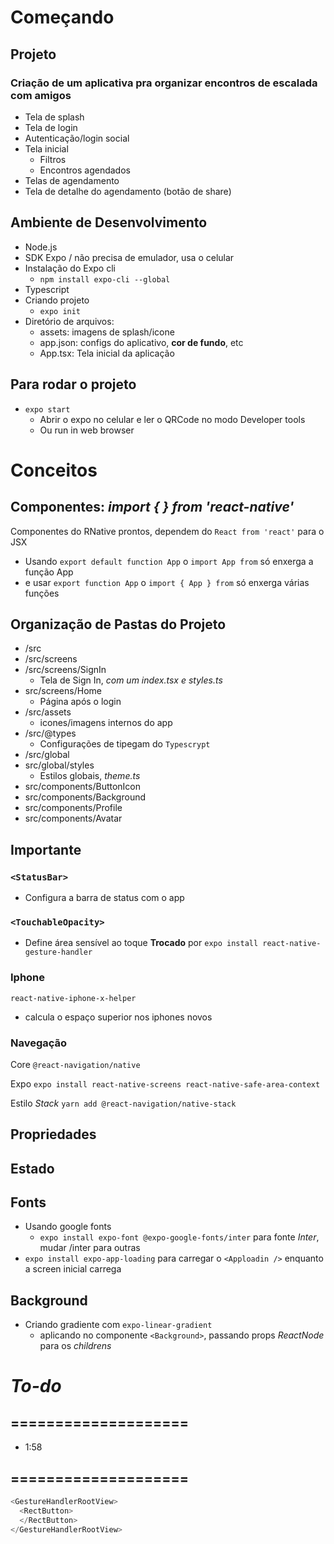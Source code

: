 # Começando

## Projeto

### Criação de um aplicativa pra organizar encontros de escalada com amigos
- Tela de splash
- Tela de login
- Autenticação/login social
- Tela inicial
  - Filtros
  - Encontros agendados
- Telas de agendamento
- Tela de detalhe do agendamento (botão de share)

## Ambiente de Desenvolvimento
- Node.js
- SDK Expo / não precisa de emulador, usa o celular
- Instalação do Expo cli
  - ```npm install expo-cli --global```
- Typescript
- Criando projeto
  - ```expo init```
- Diretório de arquivos:
  - assets: imagens de splash/icone
  - app.json: configs do aplicativo, **cor de fundo**, etc
  - App.tsx: Tela inicial da aplicação

## Para rodar o projeto
- ```expo start```
  - Abrir o expo no celular e ler o QRCode no modo Developer tools
  - Ou run in web browser

# Conceitos

## Componentes: *import { } from 'react-native'*
Componentes do RNative prontos, dependem do ```React from 'react'``` para o JSX
- Usando ```export default function App``` o ```import App from``` só enxerga a função App
- e usar ```export function App``` o ```import { App } from``` só enxerga várias funções

## Organização de Pastas do Projeto
- /src
- /src/screens
- /src/screens/SignIn
  - Tela de Sign In, *com um index.tsx e styles.ts*
- src/screens/Home
  - Página após o login
- /src/assets
  - icones/imagens internos do app
- /src/@types
  - Configurações de tipegam do ```Typescrypt```
- /src/global
- src/global/styles
  - Estilos globais, *theme.ts*
- src/components/ButtonIcon
- src/components/Background
- src/components/Profile
- src/components/Avatar

## Importante

### ```<StatusBar>```
- Configura a barra de status com o app

### ```<TouchableOpacity>```
- Define área sensível ao toque
**Trocado** por ```expo install react-native-gesture-handler```

### Iphone
```react-native-iphone-x-helper```
- calcula o espaço superior nos iphones novos

### Navegação
Core ```@react-navigation/native```

Expo ```expo install react-native-screens react-native-safe-area-context```

Estilo *Stack*
```yarn add @react-navigation/native-stack```

## Propriedades

## Estado

## Fonts
- Usando google fonts
  - ```expo install expo-font @expo-google-fonts/inter``` para fonte *Inter*, mudar /inter para outras
- ```expo install expo-app-loading``` para carregar o ```<Apploadin />``` enquanto a screen inicial carrega

## Background
- Criando gradiente com ```expo-linear-gradient```
  - aplicando no componente ```<Background>```, passando props *ReactNode* para os *childrens*

# *To-do*
## ====================
- 1:58
## ====================

``` js
<GestureHandlerRootView>
  <RectButton>
  </RectButton>
</GestureHandlerRootView>
```